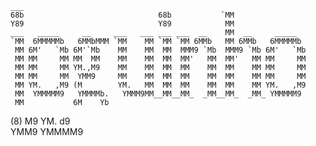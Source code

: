     ___                 
    68b                              68b           `MM                 
    Y89                              Y89            MM                 
    ___   _____     __     ___   ___ ___ ___  __    MM  __     _____   
    `MM  6MMMMMb   6MMbMMM `MM    MM `MM `MM 6MMb   MM 6MMb   6MMMMMb  
     MM 6M'   `Mb 6M'`Mb    MM    MM  MM  MMM9 `Mb  MMM9 `Mb 6M'   `Mb 
     MM MM     MM MM  MM    MM    MM  MM  MM'   MM  MM'   MM MM     MM 
     MM MM     MM YM.,M9    MM    MM  MM  MM    MM  MM    MM MM     MM 
     MM MM     MM  YMM9     MM    MM  MM  MM    MM  MM    MM MM     MM 
     MM YM.   ,M9 (M        YM.   MM  MM  MM    MM  MM    MM YM.   ,M9 
     MM  YMMMMM9   YMMMMb.   YMMM9MM__MM__MM_  _MM__MM_  _MM_ YMMMMM9  
     MM           6M    Yb                                             
 (8) M9           YM.   d9                                             
  YMM9             YMMMM9     
